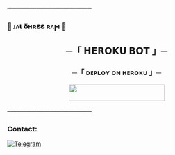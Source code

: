 ━━━━━━━━━━━━━━━━━━━━━━━
<p align="left">
    
### 🚩 ᴊᴧ𝛊 𝛅ʜʀ𝛆𝛆 ʀᴧϻ 🚩

<h2 align="center">
    ─「 𝗛𝗘𝗥𝗢𝗞𝗨 𝗕𝗢𝗧 」─

<h3 align="center">
    ─「 ᴅᴇᴩʟᴏʏ ᴏɴ ʜᴇʀᴏᴋᴜ 」─
</h3>



<p align="center">
    <a href="https://dashboard.heroku.com/new?template=https://github.com/Careless-02/Heroku-Bot">
        <img src="https://img.shields.io/badge/Deploy%20On%20Heroku-bringle?style=for-the-badge&logo=heroku" width="220" height="38.45"/>
    </a>
</p>

━━━━━━━━━━━━━━━━━━━━━━━

### Contact:
<a href="https://t.me/ll_ALPHA_BABY_lll">
    <img title="Telegram" src="https://img.shields.io/badge/Telegram-%23000000.svg?&style=for-the-badge&logo=telegram&logoColor=61DAFB">
</a>

